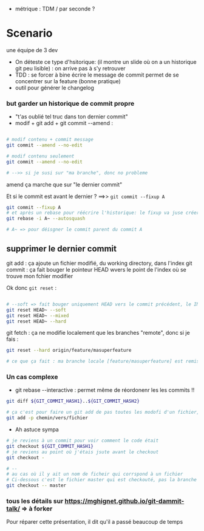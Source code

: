 

* métrique : TDM / par seconde ?

# Scenario


une équipe de 3 dev


* On déteste ce type d'hsitorique: (il montre un slide où on a un historique git peu lisible) : on arrive pas à s'y retrouver
* TDD : se forcer à bine écrire le message de commit permet de se concentrer sur la feature (bonne pratique)
* outil pour générer le changelog


### but garder un historique de commit propre

* "t'as oublié tel truc dans ton dernier commit"
* modif + git add + git commit --amend :

```bash

# modif contenu + commit message
git commit --amend --no-edit

# modif contenu seulement
git commit --amend --no-edit

# -->> si je susi sur "ma branche", donc no probleme

```

amend ça marche que sur "le dernier commit"

Et si le commit est avant le dernier ? ==>> `git commit --fixup A`

```bash
git commit --fixup A
# et après un rebase pour réécrire l'historique: le fixup va juse créer un commit supplémentaire à la suite
git rebase -i A~ --autosquash

# A~ => pour déisgner le commit parent du commit A
```



## supprimer le dernier commit

git add : ça ajoute un fichier modifié, du working directory, dans l'index
git commit : ça fait bouger le pointeur HEAD wvers le point de l'index où se trouve mon fchier modifier



Ok donc `git reset` :

```bash

# --soft => fait bouger uniquement HEAD vers le commit précédent, le INDEX et le WORKIGN DIRECTORY ne BOUgENT PAS
git reset HEAD~ --soft
git reset HEAD~ --mixed
git reset HEAD~ --hard

```

git fetch : ça ne modifie localement que les branches "remote", donc si je fais :

```bash
git reset --hard origin/feature/masuperfeature

# ce que ça fait : ma branche locale [feature/masuperfeature] est remise dans l'état de la branche distante [origin/feature/masuperfeature]
```

### Un cas complexe

* git rebase --interactive : permet même de réordonenr les les commits !!

```bash
git diff ${GIT_COMMIT_HASH1}..${GIT_COMMIT_HASH2}
```

```bash
# ça c'est pour faire un git add de pas toutes les modofi d'un fichier, seulement certaines parties d'un fichier
git add -p chemin/vers/fichier
```

* Ah astuce sympa
```bash
# je reviens à un commit pour voir comment le code était
git checkout ${GIT_COMMIT_HASH1}
# je reviens au point où j'étais jsute avant le checkout
git checkout -

# --
# au cas où il y ait un nom de ficheir qui corrspond à un fichier
# Ci-dessous c'est le fichier master qui est checkouté, pas la branche master
git checkout -- master

```


### tous les détails sur https://mghignet.github.io/git-dammit-talk/  => à forker

Pour réparer cette présentation, il dit qu'il a passé beaucoup de temps
